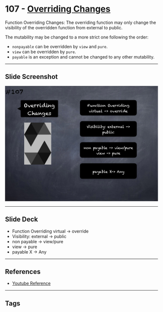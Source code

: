 # 107 - [Overriding Changes](Overriding%20Changes.md)
Function Overriding Changes: The overriding function may only change the visibility of the overridden function from external to public. 

The mutability may be changed to a more strict one following the order: 

- `nonpayable` can be overridden by `view` and `pure`. 
- `view` can be overridden by `pure`. 
- `payable` is an exception and cannot be changed to any other mutability.

___
## Slide Screenshot
![107.png](../images/solidity201/107.png)
___
## Slide Deck
- Function Overriding virtual -> override
- Visibility: external -> public
- non payable -> view/pure
- view -> pure
- payable X -> Any
___
## References
- [Youtube Reference](https://youtu.be/3bFgsmsQXrE?t=578)
___
## Tags